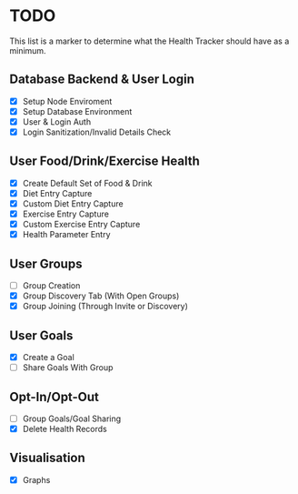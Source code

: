 # TODO
This list is a marker to determine what the Health Tracker should have as a minimum.

## Database Backend & User Login
 - [x] Setup Node Enviroment
 - [x] Setup Database Environment
 - [x] User & Login Auth
 - [x] Login Sanitization/Invalid Details Check

## User Food/Drink/Exercise Health
 - [x] Create Default Set of Food & Drink
 - [x] Diet Entry Capture
 - [x] Custom Diet Entry Capture
 - [x] Exercise Entry Capture
 - [x] Custom Exercise Entry Capture
 - [x] Health Parameter Entry

## User Groups
 - [ ] Group Creation
 - [x] Group Discovery Tab (With Open Groups)
 - [x] Group Joining (Through Invite or Discovery)

## User Goals
 - [x] Create a Goal
 - [ ] Share Goals With Group

## Opt-In/Opt-Out
 - [ ] Group Goals/Goal Sharing
 - [x] Delete Health Records

## Visualisation
 - [x] Graphs
